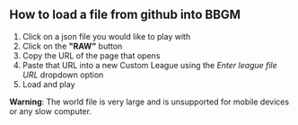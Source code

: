 ## How to load a file from github into BBGM

1. Click on a json file you would like to play with
2. Click on the **"RAW"** button
3. Copy the URL of the page that opens
4. Paste that URL into a new Custom League using the *Enter league file URL* dropdown option
5. Load and play

**Warning**: The world file is very large and is unsupported for mobile devices or any slow computer.
